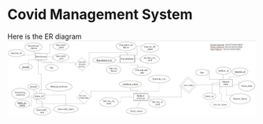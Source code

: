# Covid Management System

Here is the ER diagram 
![alt text](https://github.com/sachinihcas/covidmanagementsystem/blob/main/Vaccine%20management%20ER.jpg)
